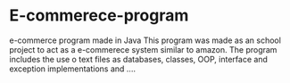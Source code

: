 # E-commerece-program
e-commerce program made in Java
This program was made as an school project to act as a e-commerece system similar to amazon. The program includes the use o text files as databases, 
classes, OOP, interface and exception implementations and ....
